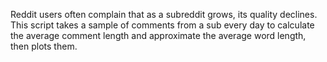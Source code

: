 Reddit users often complain that as a subreddit grows, its quality declines. This script takes a sample of comments from a 
sub every day to calculate the average comment length and approximate the average word length, then plots them.

